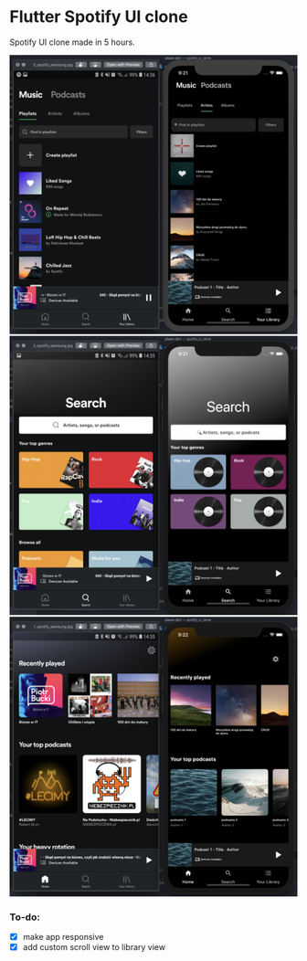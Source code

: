 # Flutter Spotify UI clone
Spotify UI clone made in 5 hours.

![](https://raw.githubusercontent.com/rodkiewicz/spotify_clone_ui/master/1_.png?token=ABJUXPRNC2KTTDLSBVTTQ5S6KA7IW)
![](https://raw.githubusercontent.com/rodkiewicz/spotify_clone_ui/master/2_.png?token=ABJUXPVUQFXJCGCHZRZTMOC6KA7JW)
![](https://raw.githubusercontent.com/rodkiewicz/spotify_clone_ui/master/3_.png?token=ABJUXPXHYBIVPOBYCS3BYLS6KA7KA)

### To-do:
- [x] make app responsive
- [x] add custom scroll view to library view
